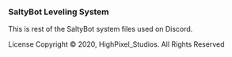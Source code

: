 ### SaltyBot Leveling System

This is rest of the SaltyBot system files used on Discord.
 
License Copyright © 2020, HighPixel_Studios. All Rights Reserved
